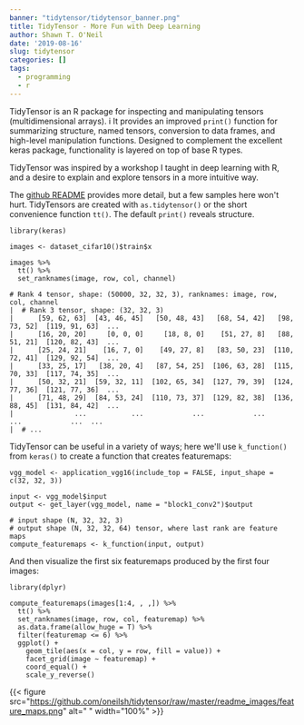 ```yaml
---
banner: "tidytensor/tidytensor_banner.png"
title: TidyTensor - More Fun with Deep Learning
author: Shawn T. O'Neil
date: '2019-08-16'
slug: tidytensor
categories: []
tags:
  - programming
  - r
---
```


TidyTensor is an R package for inspecting and manipulating tensors (multidimensional arrays). i
It provides an improved `print()` function for summarizing structure, named tensors, 
conversion to data frames, and high-level manipulation functions. Designed to complement the 
excellent keras package, functionality is layered on top of base R types.

TidyTensor was inspired by a workshop I taught in deep learning with R, and a desire to 
explain and explore tensors in a more intuitive way.

The [github README](https://github.com/oneilsh/tidytensor) provides more detail, but
a few samples here won't hurt. TidyTensors are created with `as.tidytensor()` or the
short convenience function `tt()`. The default `print()` reveals structure.


```
library(keras)

images <- dataset_cifar10()$train$x

images %>%
  tt() %>%
  set_ranknames(image, row, col, channel)
```

```
# Rank 4 tensor, shape: (50000, 32, 32, 3), ranknames: image, row, col, channel
|  # Rank 3 tensor, shape: (32, 32, 3)
|      [59, 62, 63]  [43, 46, 45]   [50, 48, 43]   [68, 54, 42]   [98, 73, 52]  [119, 91, 63]  ... 
|      [16, 20, 20]     [0, 0, 0]     [18, 8, 0]    [51, 27, 8]   [88, 51, 21]  [120, 82, 43]  ... 
|      [25, 24, 21]    [16, 7, 0]    [49, 27, 8]   [83, 50, 23]  [110, 72, 41]  [129, 92, 54]  ... 
|      [33, 25, 17]   [38, 20, 4]   [87, 54, 25]  [106, 63, 28]  [115, 70, 33]  [117, 74, 35]  ... 
|      [50, 32, 21]  [59, 32, 11]  [102, 65, 34]  [127, 79, 39]  [124, 77, 36]  [121, 77, 36]  ... 
|      [71, 48, 29]  [84, 53, 24]  [110, 73, 37]  [129, 82, 38]  [136, 88, 45]  [131, 84, 42]  ... 
|               ...           ...            ...            ...            ...            ...  ... 
|  # ...
```

TidyTensor can be useful in a variety of ways; here we'll use `k_function()` from `keras()`
to create a function that creates featuremaps:

```
vgg_model <- application_vgg16(include_top = FALSE, input_shape = c(32, 32, 3))

input <- vgg_model$input
output <- get_layer(vgg_model, name = "block1_conv2")$output

# input shape (N, 32, 32, 3)
# output shape (N, 32, 32, 64) tensor, where last rank are feature maps
compute_featuremaps <- k_function(input, output)
```

And then visualize the first six featuremaps produced by the first four images:

```
library(dplyr)

compute_featuremaps(images[1:4, , ,]) %>% 
  tt() %>%
  set_ranknames(image, row, col, featuremap) %>%
  as.data.frame(allow_huge = T) %>%
  filter(featuremap <= 6) %>%
  ggplot() +
    geom_tile(aes(x = col, y = row, fill = value)) +
    facet_grid(image ~ featuremap) +
    coord_equal() +
    scale_y_reverse() 
```

{{< figure src="https://github.com/oneilsh/tidytensor/raw/master/readme_images/feature_maps.png" alt=" " width="100%" >}}
